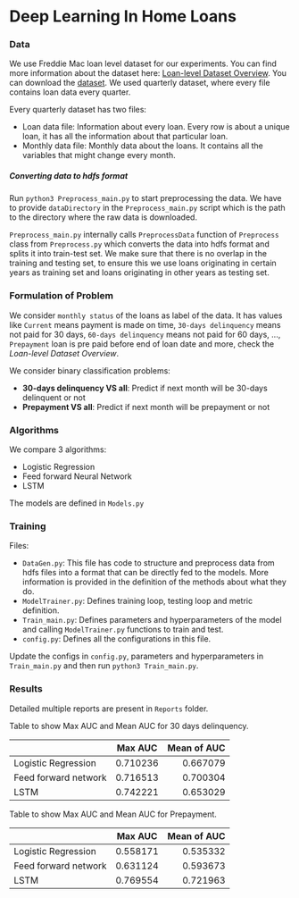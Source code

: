 # Deep Learning In Home Loans

### Data

We use Freddie Mac loan level dataset for our experiments. You can find more information about the dataset here: [Loan-level Dataset Overview](http://www.freddiemac.com/fmac-resources/research/pdf/user_guide.pdf).
You can download the [dataset](http://www.freddiemac.com/research/datasets/sf_loanlevel_dataset.html). We used quarterly dataset, where every file contains loan data every quarter.

Every quarterly dataset has two files:
  - Loan data file: Information about every loan. Every row is about a unique loan, it has all the information about that particular loan.
  - Monthly data file: Monthly data about the loans. It contains all the variables that might change every month.
  
##### Converting data to hdfs format

Run `python3 Preprocess_main.py` to start preprocessing the data. We have to provide `dataDirectory` in the `Preprocess_main.py` script which is the path to the directory where the raw data is downloaded.

`Preprocess_main.py` internally calls `PreprocessData` function of `Preprocess` class from `Preprocess.py` which converts the data into hdfs format and splits it into train-test set. We make sure that there is no overlap in the training and testing set, to ensure this we use loans originating in certain years as training set and loans originating in other years as testing set.

### Formulation of Problem

We consider `monthly status` of the loans as label of the data. It has values like `Current` means payment is made on time, `30-days delinquency` means not paid for 30 days, `60-days delinquency` means not paid for 60 days, ..., `Prepayment` loan is pre paid before end of loan date and more, check the *Loan-level Dataset Overview*.

We consider binary classification problems:
  - **30-days delinquency VS all**: Predict if next month will be 30-days delinquent or not 
  - **Prepayment VS all**: Predict if next month will be prepayment or not

### Algorithms

We compare 3 algorithms:
  - Logistic Regression
  - Feed forward Neural Network
  - LSTM

The models are defined in `Models.py`

### Training

Files:
  - `DataGen.py`: This file has code to structure and preprocess data from hdfs files into a format that can be directly fed to the models. More information is provided in the definition of the methods about what they do.
  - `ModelTrainer.py`: Defines training loop, testing loop and metric definition.
  - `Train_main.py`: Defines parameters and hyperparameters of the model and calling `ModelTrainer.py` functions to train and test.
  - `config.py`: Defines all the configurations in this file.
  
Update the configs in `config.py`, parameters and hyperparameters in `Train_main.py` and then run `python3 Train_main.py`.
  
 ### Results
 
 Detailed multiple reports are present in `Reports` folder.
 
Table to show Max AUC and Mean AUC for 30 days delinquency.
 
| | Max AUC | Mean of AUC |
| ------------- |:-------------:| -----:|
Logistic Regression |0.710236 | 0.667079 |
Feed forward network | 0.716513 | 0.700304 |
LSTM | 0.742221 | 0.653029 |

Table to show Max AUC and Mean AUC for Prepayment.

| | Max AUC | Mean of AUC |
| ------------- |:-------------:| -----:|
| Logistic Regression | 0.558171 | 0.535332 |
| Feed forward network | 0.631124 | 0.593673 |
| LSTM | 0.769554 | 0.721963 |

